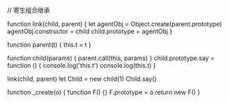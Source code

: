 // 寄生组合继承
<!-- https://www.cnblogs.com/qianxiaox/p/14017183.html -->
<!-- https://juejin.cn/post/6844903477819211784 -->
function link(child, parent) {
  let agentObj = Object.create(parent.prototype)
  agentObj.constructor = child
  child.prototype = agentObj
}

function parent(t) {
  this.t = t
}

function child(params) {
  parent.call(this, params)
}
child.prototype.say = function () {
  console.log('this.t')
  console.log(this.t)
}

link(child, parent)
let Child = new child(1)
Child.say()

function _create(o) {
  function F() {}
  F.prototype = o
  return new F()
}
